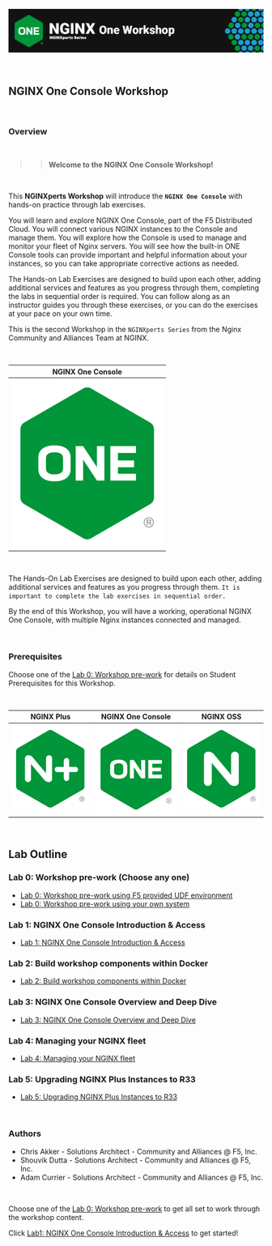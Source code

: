 ![NGINX ONE](media/nginx-one-workshop-banner.png)

<br/>

## NGINX One Console Workshop

<br/>

### Overview

<br/>

> ><strong>Welcome to the NGINX One Console Workshop!</strong>

<br/>

This **NGINXperts Workshop** will introduce the **`NGINX One Console`** with hands-on practice through lab exercises.

You will learn and explore NGINX One Console, part of the F5 Distributed Cloud. You will connect various NGINX instances to the Console and manage them.  You will explore how the Console is used to manage and monitor your fleet of Nginx servers.  You will see how the built-in ONE Console tools can provide important and helpful information about your instances, so you can take appropriate corrective actions as needed.

The Hands-on Lab Exercises are designed to build upon each other, adding additional services and features as you progress through them, completing the labs in sequential order is required.  You can follow along as an instructor guides you through these exercises, or you can do the exercises at your pace on your own time.

This is the second Workshop in the `NGINXperts Series` from the Nginx Community and Alliances Team at NGINX.

<br/>

NGINX One Console  |
:-------------------------:|
![](media/nginx-one-icon.png)  |

<br/>

The Hands-On Lab Exercises are designed to build upon each other, adding additional services and features as you progress through them.  `It is important to complete the lab exercises in sequential order.`

By the end of this Workshop, you will have a working, operational NGINX One Console, with multiple Nginx instances connected and managed.

<br/>

### Prerequisites

Choose one of the [Lab 0: Workshop pre-work](#lab-0-workshop-pre-work-choose-any-one) for details on Student Prerequisites for this Workshop.

</br>

  NGINX Plus | NGINX One Console |  NGINX OSS
:-------------------------:|:-------------------------:|:-------------------------:
![](media/nginx-plus-icon.png)  |  ![](media/nginx-one-icon.png)   |  ![](media/nginx-icon.png)

<br/>

## Lab Outline

### Lab 0: Workshop pre-work (Choose any one)
- [Lab 0: Workshop pre-work using F5 provided UDF environment](lab0/readme.md)
- [Lab 0: Workshop pre-work using your own system](lab0/prerequisites.md)

### Lab 1: NGINX One Console Introduction & Access
- [Lab 1: NGINX One Console Introduction & Access](lab1/readme.md)

### Lab 2: Build workshop components within Docker
- [Lab 2: Build workshop components within Docker](lab2/readme.md)

### Lab 3: NGINX One Console Overview and Deep Dive  
- [Lab 3: NGINX One Console Overview and Deep Dive](lab3/readme.md)

### Lab 4: Managing your NGINX fleet
- [Lab 4: Managing your NGINX fleet](lab4/readme.md)

### Lab 5: Upgrading NGINX Plus Instances to R33
- [Lab 5: Upgrading NGINX Plus Instances to R33](lab5/readme.md)

<br/>

### Authors

- Chris Akker - Solutions Architect - Community and Alliances @ F5, Inc.
- Shouvik Dutta - Solutions Architect - Community and Alliances @ F5, Inc.
- Adam Currier - Solutions Architect - Community and Alliances @ F5, Inc.

<br/>

Choose one of the [Lab 0: Workshop pre-work](#lab-0-workshop-pre-work-choose-any-one) to get all set to work through the workshop content.

Click [Lab1: NGINX One Console Introduction & Access](lab1/readme.md) to get started!
